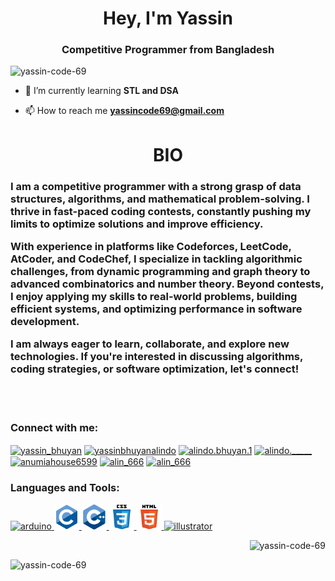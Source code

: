 <h1 align="center">Hey, I'm Yassin</h1>
<h3 align="center">Competitive Programmer from Bangladesh</h3>

<p align="left"> <img src="https://komarev.com/ghpvc/?username=yassin-code-69&label=Profile%20views&color=0e75b6&style=flat" alt="yassin-code-69" /> </p>

- 🌱 I’m currently learning **STL and DSA**

- 📫 How to reach me **yassincode69@gmail.com**

<h1 align="center"> BIO </h1>
<h3>

I am a competitive programmer with a strong grasp of data structures, algorithms, and mathematical problem-solving. I thrive in fast-paced coding contests, constantly pushing my limits to optimize solutions and improve efficiency.

With experience in platforms like Codeforces, LeetCode, AtCoder, and CodeChef, I specialize in tackling algorithmic challenges, from dynamic programming and graph theory to advanced combinatorics and number theory. Beyond contests, I enjoy applying my skills to real-world problems, building efficient systems, and optimizing performance in software development.

I am always eager to learn, collaborate, and explore new technologies. If you're interested in discussing algorithms, coding strategies, or software optimization, let's connect!</h3>

<br>
<br>
<h3 align="left">Connect with me:</h3>
<p align="left">
<a href="https://twitter.com/yassin_bhuyan" target="blank"><img align="center" src="https://raw.githubusercontent.com/rahuldkjain/github-profile-readme-generator/master/src/images/icons/Social/twitter.svg" alt="yassin_bhuyan" height="30" width="40" /></a>
<a href="https://linkedin.com/in/yassinbhuyanalindo" target="blank"><img align="center" src="https://raw.githubusercontent.com/rahuldkjain/github-profile-readme-generator/master/src/images/icons/Social/linked-in-alt.svg" alt="yassinbhuyanalindo" height="30" width="40" /></a>
<a href="https://fb.com/alindo.bhuyan.1" target="blank"><img align="center" src="https://raw.githubusercontent.com/rahuldkjain/github-profile-readme-generator/master/src/images/icons/Social/facebook.svg" alt="alindo.bhuyan.1" height="30" width="40" /></a>
<a href="https://instagram.com/alindo._____" target="blank"><img align="center" src="https://raw.githubusercontent.com/rahuldkjain/github-profile-readme-generator/master/src/images/icons/Social/instagram.svg" alt="alindo._____" height="30" width="40" /></a>
<a href="https://www.youtube.com/c/anumiahouse6599" target="blank"><img align="center" src="https://raw.githubusercontent.com/rahuldkjain/github-profile-readme-generator/master/src/images/icons/Social/youtube.svg" alt="anumiahouse6599" height="30" width="40" /></a>
<a href="https://www.codechef.com/users/alin_666" target="blank"><img align="center" src="https://cdn.jsdelivr.net/npm/simple-icons@3.1.0/icons/codechef.svg" alt="alin_666" height="30" width="40" /></a>
<a href="https://codeforces.com/profile/alin_666" target="blank"><img align="center" src="https://raw.githubusercontent.com/rahuldkjain/github-profile-readme-generator/master/src/images/icons/Social/codeforces.svg" alt="alin_666" height="30" width="40" /></a>
</p>

<h3 align="left">Languages and Tools:</h3>
<p align="left"> <a href="https://www.arduino.cc/" target="_blank" rel="noreferrer"> <img src="https://cdn.worldvectorlogo.com/logos/arduino-1.svg" alt="arduino" width="40" height="40"/> </a> <a href="https://www.cprogramming.com/" target="_blank" rel="noreferrer"> <img src="https://raw.githubusercontent.com/devicons/devicon/master/icons/c/c-original.svg" alt="c" width="40" height="40"/> </a> <a href="https://www.w3schools.com/cpp/" target="_blank" rel="noreferrer"> <img src="https://raw.githubusercontent.com/devicons/devicon/master/icons/cplusplus/cplusplus-original.svg" alt="cplusplus" width="40" height="40"/> </a> <a href="https://www.w3schools.com/css/" target="_blank" rel="noreferrer"> <img src="https://raw.githubusercontent.com/devicons/devicon/master/icons/css3/css3-original-wordmark.svg" alt="css3" width="40" height="40"/> </a> <a href="https://www.w3.org/html/" target="_blank" rel="noreferrer"> <img src="https://raw.githubusercontent.com/devicons/devicon/master/icons/html5/html5-original-wordmark.svg" alt="html5" width="40" height="40"/> </a> <a href="https://www.adobe.com/in/products/illustrator.html" target="_blank" rel="noreferrer"> <img src="https://www.vectorlogo.zone/logos/adobe_illustrator/adobe_illustrator-icon.svg" alt="illustrator" width="40" height="40"/> </a> </p>
<p>&nbsp;<img align="right" src="https://github-readme-stats.vercel.app/api?username=yassin-code-69&show_icons=true&locale=en" alt="yassin-code-69" /></p>
<p><img align="left" src="https://github-readme-streak-stats.herokuapp.com/?user=yassin-code-69&" alt="yassin-code-69" /></p>
